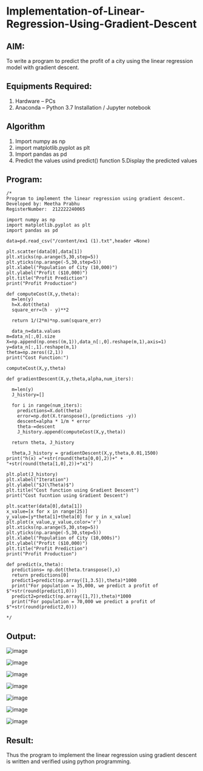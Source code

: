 # Implementation-of-Linear-Regression-Using-Gradient-Descent

## AIM:
To write a program to predict the profit of a city using the linear regression model with gradient descent.

## Equipments Required:
1. Hardware – PCs
2. Anaconda – Python 3.7 Installation / Jupyter notebook

## Algorithm
1. Import numpy as np
2. import matplotlib.pyplot as plt
3. Import pandas as pd
4. Predict the values usind predict() function
5.Display the predicted values

## Program:
```
/*
Program to implement the linear regression using gradient descent.
Developed by: Meetha Prabhu
RegisterNumber:  212222240065

import numpy as np
import matplotlib.pyplot as plt
import pandas as pd

data=pd.read_csv("/content/ex1 (1).txt",header =None)

plt.scatter(data[0],data[1])
plt.xticks(np.arange(5,30,step=5))
plt.yticks(np.arange(-5,30,step=5))
plt.xlabel("Population of City (10,000)")
plt.ylabel("Profit ($10,000)")
plt.title("Profit Prediction")
print("Profit Production")

def computeCost(X,y,theta):
  m=len(y)
  h=X.dot(theta)
  square_err=(h - y)**2
  
  return 1/(2*m)*np.sum(square_err)
  
  data_n=data.values
m=data_n[:,0].size
X=np.append(np.ones((m,1)),data_n[:,0].reshape(m,1),axis=1)
y=data_n[:,1].reshape(m,1)
theta=np.zeros((2,1))
print("Cost Function:")

computeCost(X,y,theta)

def gradientDescent(X,y,theta,alpha,num_iters):

  m=len(y)
  J_history=[]
  
  for i in range(num_iters):
    predictions=X.dot(theta)
    error=np.dot(X.transpose(),(predictions -y))
    descent=alpha * 1/m * error
    theta-=descent
    J_history.append(computeCost(X,y,theta))

  return theta, J_history
  
  theta,J_history = gradientDescent(X,y,theta,0.01,1500)
print("h(x) ="+str(round(theta[0,0],2))+" + "+str(round(theta[1,0],2))+"x1")

plt.plot(J_history)
plt.xlabel("Iteration")
plt.ylabel("$J(\Theta)$")
plt.title("Cost function using Gradient Descent")
print("Cost fucntion using Gradient Descent")

plt.scatter(data[0],data[1])
x_value=[x for x in range(25)]
y_value=[y*theta[1]+theta[0] for y in x_value]
plt.plot(x_value,y_value,color='r')
plt.xticks(np.arange(5,30,step=5))
plt.yticks(np.arange(-5,30,step=5))
plt.xlabel("Population of City (10,000s)")
plt.ylabel("Profit ($10,000)")
plt.title("Profit Prediction")
print("Profit Production")

def predict(x,theta):
  predictions= np.dot(theta.transpose(),x)
  return predictions[0]
  predict1=predict(np.array([1,3.5]),theta)*1000
  print("For population = 35,000, we predict a profit of $"+str(round(predict1,0)))
  predict2=predict(np.array([1,7]),theta)*1000
  print("For population = 70,000 we predict a profit of $"+str(round(predict2,0)))

*/
```

## Output:
![image](https://user-images.githubusercontent.com/119401038/229294473-a9c24475-d57e-4d36-81ad-07316f5625db.png)

![image](https://user-images.githubusercontent.com/119401038/229294500-318f6017-f818-4f13-b718-ed6daa507973.png)

![image](https://user-images.githubusercontent.com/119401038/229294521-10e32811-e559-42c6-bdae-88bfd5c1653b.png)

![image](https://user-images.githubusercontent.com/119401038/229294545-063d1f6b-b021-4898-9c32-8a06f2ec9820.png)

![image](https://user-images.githubusercontent.com/119401038/229294559-92510321-9185-46f1-a7ea-5038cbcb5432.png)

![image](https://user-images.githubusercontent.com/119401038/229294591-9703694e-7692-4add-8289-b172ccade2e9.png)

![image](https://user-images.githubusercontent.com/119401038/229294611-fbe37940-58f1-4f85-a5f9-0a793b8998f1.png)

## Result:
Thus the program to implement the linear regression using gradient descent is written and verified using python programming.

